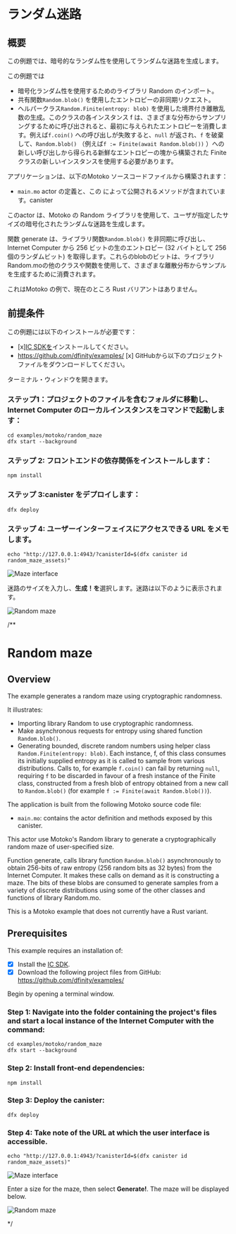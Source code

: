 # ランダム迷路

## 概要

この例題では、暗号的なランダム性を使用してランダムな迷路を生成します。

この例題では

- 暗号化ランダム性を使用するためのライブラリ Random のインポート。
- 共有関数`Random.blob()` を使用したエントロピーの非同期リクエスト。
- ヘルパークラス`Random.Finite(entropy: blob)` を使用した境界付き離散乱数の生成。このクラスの各インスタンス f は、さまざまな分布からサンプリングするために呼び出されると、最初に与えられたエントロピーを消費します。例えば`f.coin()` への呼び出しが失敗すると、`null` が返され、`f` を破棄して、`Random.blob()` （例えば`f := Finite(await Random.blob())` ）への新しい呼び出しから得られる新鮮なエントロピーの塊から構築された Finite クラスの新しいインスタンスを使用する必要があります。

アプリケーションは、以下のMotoko ソースコードファイルから構築されます：

- `main.mo` actor の定義と、この によって公開されるメソッドが含まれています。canister

このactor は、Motoko の Random ライブラリを使用して、ユーザが指定したサイズの暗号化されたランダムな迷路を生成します。

関数 generate は、ライブラリ関数`Random.blob()` を非同期に呼び出し、Internet Computer から 256 ビットの生のエントロピー (32 バイトとして 256 個のランダムビット) を取得します。これらのblobのビットは、ライブラリRandom.moの他のクラスや関数を使用して、さまざまな離散分布からサンプルを生成するために消費されます。

これはMotoko の例で、現在のところ Rust バリアントはありません。

## 前提条件

この例題には以下のインストールが必要です：

- \[x\][IC SDKを](../developer-docs/setup/install/index.mdx)インストールしてください。
- https://github.com/dfinity/examples/ \[x\] GitHubから以下のプロジェクトファイルをダウンロードしてください。

ターミナル・ウィンドウを開きます。

### ステップ1：プロジェクトのファイルを含むフォルダに移動し、Internet Computer のローカルインスタンスをコマンドで起動します：

    cd examples/motoko/random_maze
    dfx start --background

### ステップ 2: フロントエンドの依存関係をインストールします：

    npm install

### ステップ 3:canister をデプロイします：

    dfx deploy

### ステップ 4: ユーザーインターフェイスにアクセスできる URL をメモします。

    echo "http://127.0.0.1:4943/?canisterId=$(dfx canister id random_maze_assets)"

![Maze interface](./_attachments/maze1.png)

迷路のサイズを入力し、**生成！を**選択します。迷路は以下のように表示されます。

![Random maze](./_attachments/maze2.png)

/**
# Random maze

## Overview

The example generates a random maze using cryptographic randomness.

It illustrates:

- Importing library Random to use cryptographic randomness.
- Make asynchronous requests for entropy using shared function `Random.blob()`.
- Generating bounded, discrete random numbers using helper class `Random.Finite(entropy: blob)`. Each instance, f, of this class consumes its initially supplied entropy as it is called to sample from various distributions. Calls to, for example `f.coin()` can fail by returning `null`, requiring `f` to be discarded in favour of a fresh instance of the Finite class, constructed from a fresh blob of entropy obtained from a new call to `Random.blob()` (for example `f := Finite(await Random.blob())`).

The application is built from the following Motoko source code file:

- `main.mo`: contains the actor definition and methods exposed by this canister.

This actor use Motoko's Random library to generate a cryptographically random maze of user-specified size.

Function generate, calls library function `Random.blob()` asynchronously to obtain 256-bits of raw entropy (256 random bits as 32 bytes) from the Internet Computer. It makes these calls on demand as it is constructing a maze. The bits of these blobs are consumed to generate samples from a variety of discrete distributions using some of the other classes and functions of library Random.mo.

This is a Motoko example that does not currently have a Rust variant. 

## Prerequisites
This example requires an installation of:

- [x] Install the [IC SDK](../developer-docs/setup/install/index.mdx).
- [x] Download the following project files from GitHub: https://github.com/dfinity/examples/

Begin by opening a terminal window.

### Step 1: Navigate into the folder containing the project's files and start a local instance of the Internet Computer with the command:

```
cd examples/motoko/random_maze
dfx start --background
```

### Step 2: Install front-end dependencies:

```
npm install
```

### Step 3: Deploy the canister:

```
dfx deploy
```

### Step 4: Take note of the URL at which the user interface is accessible.

```
echo "http://127.0.0.1:4943/?canisterId=$(dfx canister id random_maze_assets)"
```

![Maze interface](./_attachments/maze1.png)

Enter a size for the maze, then select **Generate!**. The maze will be displayed below.

![Random maze](./_attachments/maze2.png)

*/